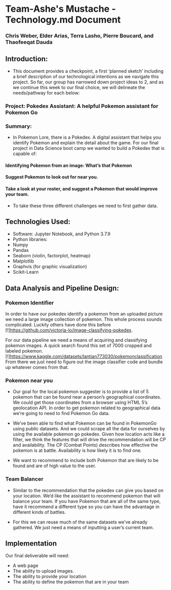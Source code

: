 # Team-Ashe's Mustache  - Technology.md Document
### Chris Weber, Elder Arias, Terra Lasho, Pierre Boucard, and Thaofeeqat Dauda
## Introduction: 
- This document provides a checkpoint, a first ‘planned sketch’ including a brief description of our technological intentions as we navigate this project.  So far, our group has narrowed down project ideas to 2, and as we continue this week to our final choice, we will delineate the needs/pathway for each below:
### Project:  Pokedex Assistant: A helpful Pokemon assistant for Pokemon Go

### Summary:
- In Pokemon Lore, there is a Pokedex.  A digital assistant that helps you identify Pokemon and explain the detail about the game.  For our final project in Data Science boot camp we wanted to build a Pokedex that is capable of:

#### Identifying Pokemon from an image: What’s that Pokemon
#### Suggest Pokemon to look out for near you.
#### Take a look at your roster, and suggest a Pokemon that would improve your team.

- To take these three different challenges we need to first gather data.

## Technologies Used:
-	Software: Jupyter Notebook, and Python 3.7.9
-	Python libraries:
- Numpy
- Pandas
- Seaborn (violin, factorplot, heatmap)
- Matplotlib
- Graphvis (for graphic visualization)
- Scikit-Learn

## Data Analysis and Pipeline Design:
### Pokemon Identifier
In order to have our pokedex identify a pokemon from an uploaded picture we need a large image collection of pokemon.  This whole process sounds complicated. Luckily others have done this before [!]https://github.com/victoria-lo/image-classifying-pokedex.  

For our data pipeline we need a means of acquiring and classifying pokemon images.  A quick search found this set of 7000 cropped and labeled pokemon.[!]https://www.kaggle.com/datasets/lantian773030/pokemonclassification From there we just need to figure out the image classifier code and bundle up whatever comes from that.

### Pokemon near you
- Our goal for the local pokemon suggester is to provide a list of 5 pokemon that can be found near a person’s geographical coordinates.  We could get those coordinates from a browser using HTML 5’s geolocation API.  In order to get pokemon related to geographical data we’re going to need to find Pokemon Go data.

- We’ve been able to find what Pokemon can be found in PokemonGo using public datasets.  And we could scrape all the data for ourselves by using the available pokemon go pokedex.  Given how location acts like a filter, we think the features that will drive the recommendation will be CP and availability.  The CP (Combat Points) describes how effective the pokemon is at battle. Availability is how likely it is to find one. 

- We want to recommend to include both Pokemon that are likely to be found and are of high value to the user.
### Team Balancer
- Similar to the recommendation that the pokedex can give you based on your location.  We’d like the assistant to recommend pokemon that will balance your team.  If you have Pokemon that are all of the same type, have it recommend a different type so you can have the advantage in different kinds of battles.

- For this we can reuse much of the same datasets we’ve already gathered.  We just need a means of inputting a user’s current team.
## Implementation
Our final deliverable will need:

- A web page
- The ability to upload images.
- The ability to provide your location
- The ability to define the pokemon that are in your team

